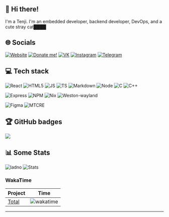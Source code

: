 ## 👋 Hi there!
I'm a Tenji. I'm an embedded developer, backend developer, DevOps, and a cute stray cat████


## 🌐 Socials
  [![Website](https://img.shields.io/badge/Website-blue?logo=framework&logoColor=white)](https://uwu.waw.pl)
  [![Donate me!](https://img.shields.io/badge/Donate_me-pink?logo=OnlyFans&logoColor=white)](https://uwu.waw.pl/d)
  [![VK](https://img.shields.io/badge/VK-blue?logo=VK&logoColor=white)](https://vk.com/m3anly)
  [![Instagram](https://img.shields.io/badge/Instagram-fc03c2?logo=instagram&logoColor=white)](https://instagram.com/valeowoia)
  [![Telegram](https://img.shields.io/badge/Telegram-lightblue?logo=telegram&logoColor=white)](https://t.me/m3anly)
  ## 💻 Tech stack
![React](https://img.shields.io/badge/React-blue?logo=React) ![HTML5](https://img.shields.io/badge/HTML5-red?logo=HTML5&logoColor=white) ![JS](https://img.shields.io/badge/JavaScript-black?logo=JavaScript) ![TS](https://img.shields.io/badge/TypeScript-blue?logo=TypeScript&logoColor=white) ![Markdown](https://img.shields.io/badge/MarkDown-black?logo=Markdown&logoColor=white) ![Node](https://img.shields.io/badge/Node-green?logo=Node.JS&logoColor=white) ![C](https://img.shields.io/badge/C_(lang)-blue?logo=C&logoColor=white) ![C++](https://img.shields.io/badge/C%2B%2B-red?logo=C%2B%2B&logoColor=white)



![Express](https://img.shields.io/badge/Express-gray?logo=Express&logoColor=white) ![NPM](https://img.shields.io/badge/NPM-black?logo=NPM&logoColor=white) ![Nix](https://img.shields.io/badge/Nix-blue?logo=NixOS&logoColor=white) ![Weston-wayland](https://img.shields.io/badge/Weston-black?logo=wayland)


![Figma](https://img.shields.io/badge/Figma-purple?logo=figma&logoColor=white) ![MTCRE](https://img.shields.io/badge/MTCRE-red?logo=mikrotik&logoColor=white)


## 🏆 GitHub badges
![](https://github-profile-trophy.vercel.app/?username=valeowoia&theme=darkhub&no-frame=false&no-bg=false&margin-w=4)

## 📊 Some Stats

![ladno](https://count.getloli.com/get/@valeowoia?theme=rule34) ![Stats](https://github-readme-stats.vercel.app/api?username=valeowoia&show_icons=true)
### WakaTime
| Project | Time |
| ------------- | ------------- |
|[Total]((https://wakatime.com/@faa17ad9-04c9-4a91-a24c-050d3b3ca159)) | ![wakatime](https://wakatime.com/badge/user/faa17ad9-04c9-4a91-a24c-050d3b3ca159.svg)
---
